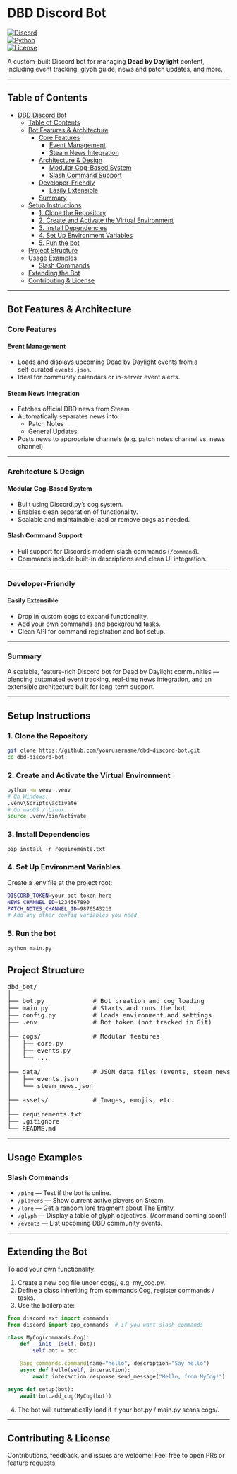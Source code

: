 # DBD Discord Bot

[![Discord](https://img.shields.io/discord/1296581187112013904.svg?label=Discord&logo=discord&color=7289da)](https://discord.gg/3JrzDaB2)  
[![Python](https://img.shields.io/badge/python-3.10+-blue.svg?label=Python&logo=python)](https://www.python.org/)  
[![License](https://img.shields.io/github/license/JoshuaBHuckabee/dbd-discord-bot.svg?label=License)](LICENSE)  

A custom-built Discord bot for managing **Dead by Daylight** content, including event tracking, glyph guide, news and patch updates, and more.

---

## Table of Contents

- [DBD Discord Bot](#dbd-discord-bot)
  - [Table of Contents](#table-of-contents)
  - [Bot Features \& Architecture](#bot-features--architecture)
    - [Core Features](#core-features)
      - [Event Management](#event-management)
      - [Steam News Integration](#steam-news-integration)
    - [Architecture \& Design](#architecture--design)
      - [Modular Cog-Based System](#modular-cog-based-system)
      - [Slash Command Support](#slash-command-support)
    - [Developer-Friendly](#developer-friendly)
      - [Easily Extensible](#easily-extensible)
    - [Summary](#summary)
  - [Setup Instructions](#setup-instructions)
    - [1. Clone the Repository](#1-clone-the-repository)
    - [2. Create and Activate the Virtual Environment](#2-create-and-activate-the-virtual-environment)
    - [3. Install Dependencies](#3-install-dependencies)
    - [4. Set Up Environment Variables](#4-set-up-environment-variables)
    - [5. Run the bot](#5-run-the-bot)
  - [Project Structure](#project-structure)
  - [Usage Examples](#usage-examples)
    - [Slash Commands](#slash-commands)
  - [Extending the Bot](#extending-the-bot)
  - [Contributing \& License](#contributing--license)

---

## Bot Features & Architecture

### Core Features

#### Event Management  
- Loads and displays upcoming Dead by Daylight events from a self‑curated `events.json`.  
- Ideal for community calendars or in-server event alerts.

#### Steam News Integration  
- Fetches official DBD news from Steam.  
- Automatically separates news into:
  - Patch Notes  
  - General Updates  
- Posts news to appropriate channels (e.g. patch notes channel vs. news channel).

---

### Architecture & Design

#### Modular Cog-Based System  
- Built using Discord.py’s cog system.  
- Enables clean separation of functionality.  
- Scalable and maintainable: add or remove cogs as needed.

#### Slash Command Support  
- Full support for Discord’s modern slash commands (`/command`).  
- Commands include built-in descriptions and clean UI integration.

---

### Developer-Friendly

#### Easily Extensible  
- Drop in custom cogs to expand functionality.  
- Add your own commands and background tasks.  
- Clean API for command registration and bot setup.

---

### Summary

A scalable, feature-rich Discord bot for Dead by Daylight communities —  
blending automated event tracking, real-time news integration, and an extensible architecture built for long-term support.

---

## Setup Instructions

### 1. Clone the Repository
```bash
git clone https://github.com/yourusername/dbd-discord-bot.git
cd dbd-discord-bot
```

### 2. Create and Activate the Virtual Environment

```bash
python -m venv .venv
# On Windows:
.venv\Scripts\activate
# On macOS / Linux:
source .venv/bin/activate
```

### 3. Install Dependencies

```python
pip install -r requirements.txt
```

### 4. Set Up Environment Variables

Create a .env file at the project root:

```bash
DISCORD_TOKEN=your-bot-token-here
NEWS_CHANNEL_ID=1234567890
PATCH_NOTES_CHANNEL_ID=9876543210
# Add any other config variables you need
```

### 5. Run the bot

```bash
python main.py
```

## Project Structure

<pre>
dbd_bot/
│
├── bot.py             # Bot creation and cog loading
├── main.py            # Starts and runs the bot
├── config.py          # Loads environment and settings
├── .env               # Bot token (not tracked in Git)
│
├── cogs/              # Modular features
│   ├── core.py
│   ├── events.py
│   └── ...
│
├── data/              # JSON data files (events, steam news)
│   ├── events.json
│   └── steam_news.json
│
├── assets/            # Images, emojis, etc.
│
├── requirements.txt
├── .gitignore
└── README.md
</pre>

---

## Usage Examples

### Slash Commands

- `/ping` — Test if the bot is online.
- `/players` — Show current active players on Steam.
- `/lore` — Get a random lore fragment about The Entity.
- `/glyph` — Display a table of glyph objectives. (/command coming soon!)
- `/events` — List upcoming DBD community events.

---

## Extending the Bot

To add your own functionality:
   1. Create a new cog file under cogs/, e.g. my_cog.py.
   2. Define a class inheriting from commands.Cog, register commands / tasks.
   3. Use the boilerplate:

```python
from discord.ext import commands
from discord import app_commands  # if you want slash commands

class MyCog(commands.Cog):
    def __init__(self, bot):
        self.bot = bot

    @app_commands.command(name="hello", description="Say hello")
    async def hello(self, interaction):
        await interaction.response.send_message("Hello, from MyCog!")

async def setup(bot):
    await bot.add_cog(MyCog(bot))
```

   4. The bot will automatically load it if your bot.py / main.py scans cogs/.

---

## Contributing & License

Contributions, feedback, and issues are welcome!
Feel free to open PRs or feature requests.
